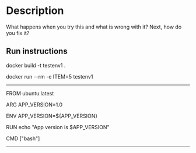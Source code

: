 # Description

What happens when you try this and what is wrong with it? Next, how do you fix it?

## Run instructions

docker build -t testenv1 .

docker run --rm -e ITEM=5 testenv1



____________________________________________
FROM ubuntu:latest

ARG APP_VERSION=1.0

ENV APP_VERSION=${APP_VERSION}

RUN echo "App version is $APP_VERSION"

CMD ["bash"]
_____________________________________________




